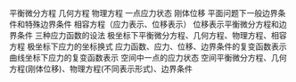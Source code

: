 平衡微分方程
几何方程
物理方程
一点应力状态
刚体位移
平面问题下一般边界条件和特殊边界条件
相容方程（应力表示、位移表示）
位移表示平衡微分方程和边界条件
三种应力函数的设法
极坐标下平衡微分方程、几何方程、物理方程、相容方程
极坐标下应力的坐标换式
应力函数、应力、位移、边界条件的复变函数表示
曲线坐标下应力的复变函数表示
空间中一点的应力状态
空间平衡微分方程、几何方程(刚体位移)、物理方程(不同表示形式)、边界条件